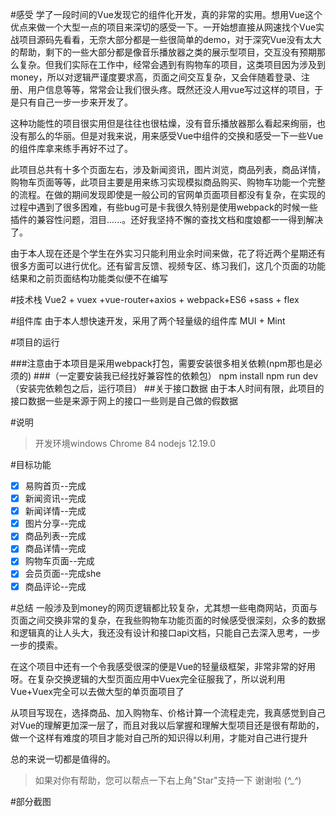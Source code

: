 #感受
学了一段时间的Vue发现它的组件化开发，真的非常的实用。想用Vue这个优点来做一个大型一点的项目来深切的感受一下。一开始想直接从网速找个Vue实战项目源码先看看，无奈大部分都是一些很简单的demo，对于深究Vue没有太大的帮助，剩下的一些大部分都是像音乐播放器之类的展示型项目，交互没有预期那么复杂。但我们实际在工作中，经常会遇到有购物车的项目，这类项目因为涉及到money，所以对逻辑严谨度要求高，页面之间交互复杂，又会伴随着登录、注册、用户信息等等，常常会让我们很头疼。既然还没人用vue写过这样的项目，于是只有自己一步一步来开发了。


这种功能性的项目很实用但是往往也很枯燥，没有音乐播放器那么看起来绚丽，也没有那么的华丽。但是对我来说，用来感受Vue中组件的交换和感受一下一些Vue的组件库拿来练手再好不过了。

此项目总共有十多个页面左右，涉及新闻资讯，图片浏览，商品列表，商品详情，购物车页面等等，此项目主要是用来练习实现模拟商品购买、购物车功能一个完整的流程。在做的期间发现即使是一般公司的官网单页面项目都没有复杂，在实现的过程中遇到了很多困难，有些bug可是卡我很久特别是使用webpack的时候一些插件的兼容性问题，泪目......。还好我坚持不懈的查找文档和度娘都一一得到解决了。




由于本人现在还是个学生在外实习只能利用业余时间来做，花了将近两个星期还有很多方面可以进行优化。还有留言反馈、视频专区、练习我们，这几个页面的功能结果和之前页面结构功能类似便不在编写


#技术栈
Vue2 + vuex +vue-router+axios + webpack+ES6 +sass + flex 

#组件库
由于本人想快速开发，采用了两个轻量级的组件库
MUI + Mint

#项目的运行

###注意由于本项目是采用webpack打包，需要安装很多相关依赖(npm那也是必须的)
###（一定要安装我已经找好兼容性的依赖包）
    npm install 
	npm run dev     （安装完依赖包之后，运行项目）
##关于接口数据
由于本人时间有限，此项目的接口数据一些是来源于网上的接口一些则是自己做的假数据

#说明
> 开发环境windows Chrome 84 nodejs 12.19.0

#目标功能

 - [x] 易购首页--完成
 - [x] 新闻资讯--完成
 - [x] 新闻详情--完成
 - [x] 图片分享--完成
 - [x] 商品列表--完成
 - [x] 商品详情--完成
 - [x] 购物车页面--完成
 - [x] 会员页面--完成she
 - [x] 商品评论--完成

#总结
一般涉及到money的网页逻辑都比较复杂，尤其想一些电商网站，页面与页面之间交换非常的复杂，在我些购物车功能页面的时候感受很深刻，众多的数据和逻辑真的让人头大，我还没有设计和接口api文档，只能自己去深入思考，一步一步的摸索。

在这个项目中还有一个令我感受很深的便是Vue的轻量级框架，非常非常的好用呀。在复杂交换逻辑的大型页面应用中Vuex完全征服我了，所以说利用Vue+Vuex完全可以去做大型的单页面项目了

从项目写现在，选择商品、加入购物车、价格计算一个流程走完，我真感觉到自己对Vue的理解更加深一层了，而且对我以后掌握和理解大型项目还是很有帮助的，做一个这样有难度的项目才能对自己所的知识得以利用，才能对自己进行提升

总的来说一切都是值得的。
> 如果对你有帮助，您可以帮点一下右上角"Star"支持一下 谢谢啦 (*^_^*)

#部分截图





